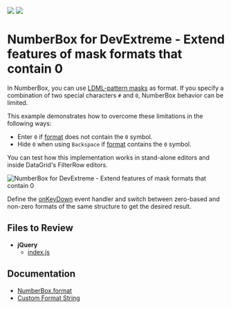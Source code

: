 <!-- default badges list -->
[![](https://img.shields.io/badge/Open_in_DevExpress_Support_Center-FF7200?style=flat-square&logo=DevExpress&logoColor=white)](https://supportcenter.devexpress.com/ticket/details/T1185196)
[![](https://img.shields.io/badge/📖_How_to_use_DevExpress_Examples-e9f6fc?style=flat-square)](https://docs.devexpress.com/GeneralInformation/403183)
<!-- default badges end -->
# NumberBox for DevExtreme - Extend features of mask formats that contain 0 

In NumberBox, you can use [LDML-pattern masks](https://js.devexpress.com/Documentation/Guide/Common/Value_Formatting/#Format_UI_Component_Values/Custom_Format_String) as format. If you specify a combination of two special characters `#` and `0`, NumberBox behavior can be limited.

This example demonstrates how to overcome these limitations in the following ways:

- Enter `0` if [format](https://js.devexpress.com/Documentation/ApiReference/UI_Components/dxNumberBox/Configuration/#format) does not contain the `0` symbol.
- Hide `0` when using `Backspace` if [format](https://js.devexpress.com/Documentation/ApiReference/UI_Components/dxNumberBox/Configuration/#format) contains the `0` symbol.

You can test how this implementation works in stand-alone editors and inside DataGrid's FilterRow editors.

![NumberBox for DevExtreme - Extend features of mask formats that contain 0](https://github.com/DevExpress-Examples/devextreme-numberbox-zero-masks/assets/22076961/daca8be7-fc47-4ac7-a499-8ec11c0ffbaa)

Define the [onKeyDown](https://js.devexpress.com/Documentation/ApiReference/UI_Components/dxNumberBox/Configuration/#onKeyDown) event handler and switch between zero-based and non-zero formats of the same structure to get the desired result.

## Files to Review

- **jQuery**
    - [index.js](jQuery/src/index.js)

## Documentation

- [NumberBox.format](https://js.devexpress.com/Documentation/ApiReference/UI_Components/dxNumberBox/Configuration/#format)
- [Custom Format String](https://js.devexpress.com/Documentation/Guide/Common/Value_Formatting/#Format_UI_Component_Values/Custom_Format_String)


